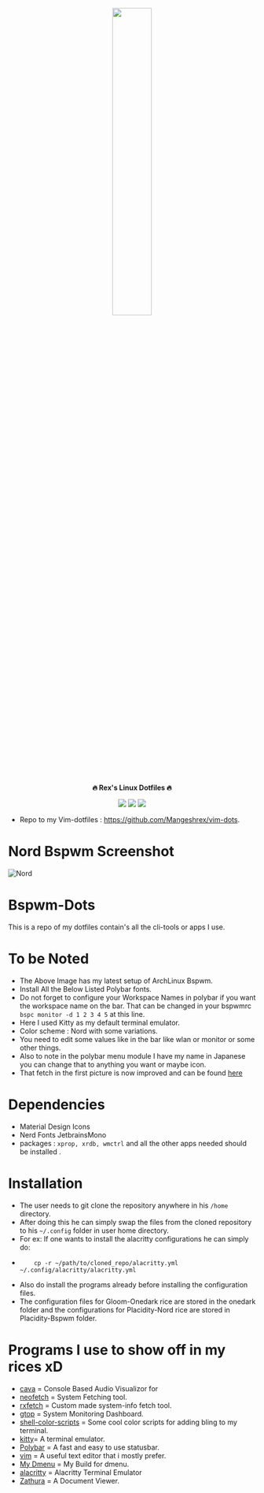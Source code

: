 <p align="center">
  <img width="40%" src="https://github.com/Mangeshrex/Bspdots/blob/main/IMG_20210721_155345_773.png" />
</p>

<p align="center">
  <b>🔥 Rex's Linux Dotfiles 🔥</b>
</p> 

<p align="center"> 
<img src="https://img.shields.io/github/forks/Mangeshrex/dotfiles?color=e59e67&labelColor=2F3131&style=for-the-badge"> <img src="https://img.shields.io/github/stars/Mangeshrex/dotfiles?color=e74c4c&br=2F3131&style=for-the-badge"> <img src="https://img.shields.io/github/issues/Mangeshrex/dotfiles?color=&labelColor=2F3131&style=for-the-badge">
</p> 
 
- Repo to my Vim-dotfiles : https://github.com/Mangeshrex/vim-dots. 

# Nord Bspwm Screenshot 
![Nord](https://user-images.githubusercontent.com/82205152/119094670-f6fd7600-ba2e-11eb-934d-b494e6714c6e.png)

# Bspwm-Dots 
This is a repo of my dotfiles contain's all the cli-tools or apps I use. 

# To be Noted 
- The Above Image has my latest setup of ArchLinux Bspwm. 
- Install All the Below Listed Polybar fonts. 
- Do not forget to configure your Workspace Names in polybar if you want the workspace name on the bar. 
  That can be changed in your bspwmrc `bspc monitor -d 1 2 3 4 5` at this line. 
- Here I used Kitty as my default terminal emulator. 
- Color scheme : Nord with some variations. 
- You need to edit some values like in the bar like wlan or monitor or some other things. 
- Also to note in the polybar menu module I have my name in Japanese you can change that to anything you want or maybe icon. 
- That fetch in the first picture is now improved and can be found [here](https://github.com/Mangeshrex/rxfetch)

# Dependencies 
- Material Design Icons 
- Nerd Fonts JetbrainsMono 
- packages : ```xprop, xrdb, wmctrl``` and all the other apps needed should be installed . 

# Installation 
- The user needs to git clone the repository anywhere in his `/home` directory. 
- After doing this he can simply swap the files from the cloned repository to his `~/.config` folder in user home directory. 
- For ex: If one wants to install the alacritty configurations he can simply do: 
-         cp -r ~/path/to/cloned_repo/alacritty.yml ~/.config/alacritty/alacritty.yml
- Also do install the programs already before installing the configuration files. 
- The configuration files for Gloom-Onedark rice are stored in the onedark folder and the configurations for Placidity-Nord rice are stored in Placidity-Bspwm folder. 
 
# Programs I use to show off in my rices xD 
- [cava](https://github.com/karlstav/cava) = Console Based Audio Visualizor for 
- [neofetch](https://github.com/dylanaraps/neofetch) = System Fetching tool. 
- [rxfetch](https://github.com/Mangeshrex/rxfetch) = Custom made system-info fetch tool. 
- [gtop](https://github.com/aksakalli/gtop) = System Monitoring Dashboard. 
- [shell-color-scripts](https://github.com/stark/Color-Scripts) = Some cool color scripts for adding bling to my terminal. 
- [kitty](https://sw.kovidgoyal.net/kitty/)= A terminal emulator. 
- [Polybar](https://github.com/polybar/polybar) = A fast and easy to use statusbar. 
- [vim](https://www.vim.org/) = A useful text editor that i mostly prefer.  
- [My Dmenu](https://github.com/Mangeshrex/Nordic-dmenu-dots) = My Build for dmenu. 
- [alacritty](https://github.com/alacritty/alacritty) = Alacritty Terminal Emulator 
- [Zathura](https://github.com/pwmt/zathura) =  A Document Viewer. 



